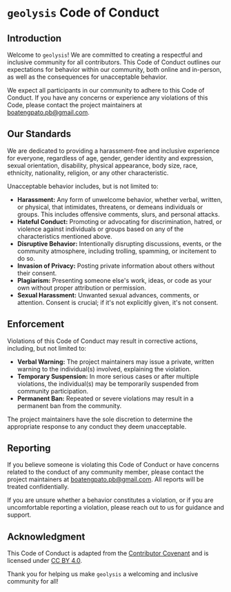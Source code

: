 # `geolysis` Code of Conduct

## Introduction

Welcome to `geolysis`! We are committed to creating a respectful and inclusive
community for all contributors. This Code of Conduct outlines our expectations
for behavior within our community, both online and in-person, as well as the
consequences for unacceptable behavior.

We expect all participants in our community to adhere to this Code of Conduct.
If you have any concerns or experience any violations of this Code, please
contact the project maintainers at <boatengpato.pb@gmail.com>.

## Our Standards

We are dedicated to providing a harassment-free and inclusive experience for
everyone, regardless of age, gender, gender identity and expression, sexual
orientation, disability, physical appearance, body size, race, ethnicity,
nationality, religion, or any other characteristic.

Unacceptable behavior includes, but is not limited to:

- **Harassment:** Any form of unwelcome behavior, whether verbal, written, or
  physical, that intimidates, threatens, or demeans individuals or groups. This
  includes offensive comments, slurs, and personal attacks.
- **Hateful Conduct:** Promoting or advocating for discrimination, hatred, or
  violence against individuals or groups based on any of the characteristics
  mentioned above.
- **Disruptive Behavior:** Intentionally disrupting discussions, events, or the
  community atmosphere, including trolling, spamming, or incitement to do so.
- **Invasion of Privacy:** Posting private information about others without
  their consent.
- **Plagiarism:** Presenting someone else's work, ideas, or code as your own
  without proper attribution or permission.
- **Sexual Harassment:** Unwanted sexual advances, comments, or attention.
  Consent is crucial; if it's not explicitly given, it's not consent.

## Enforcement

Violations of this Code of Conduct may result in corrective actions, including,
but not limited to:

- **Verbal Warning:** The project maintainers may issue a private, written
  warning to the individual(s) involved, explaining the violation.
- **Temporary Suspension:** In more serious cases or after multiple violations,
  the individual(s) may be temporarily suspended from community participation.
- **Permanent Ban:** Repeated or severe violations may result in a permanent ban
  from the community.

The project maintainers have the sole discretion to determine the appropriate
response to any conduct they deem unacceptable.

## Reporting

If you believe someone is violating this Code of Conduct or have concerns
related to the conduct of any community member, please contact the project
maintainers at <boatengpato.pb@gmail.com>. All reports will be treated
confidentially.

If you are unsure whether a behavior constitutes a violation, or if you are
uncomfortable reporting a violation, please reach out to us for guidance and
support.

## Acknowledgment

This Code of Conduct is adapted from the
[Contributor Covenant](https://www.contributor-covenant.org/version/2/0/code_of_conduct.html)
and is licensed under [CC BY 4.0](https://creativecommons.org/licenses/by/4.0/).

Thank you for helping us make `geolysis` a welcoming and inclusive community for
all!
